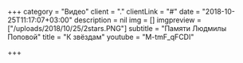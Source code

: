 +++
category = "Видео"
client = "."
clientLink = "#"
date = "2018-10-25T11:17:07+03:00"
description = nil
img = []
imgpreview = ["/uploads/2018/10/25/2stars.PNG"]
subtitle = "Памяти Людмилы Поповой"
title = "К звёздам"
youtube = "M-tmF_qFCDI"

+++
